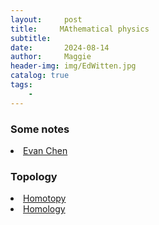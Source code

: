 ```yaml
---
layout:     post
title:     MAthematical physics
subtitle:   
date:       2024-08-14
author:     Maggie
header-img: img/EdWitten.jpg
catalog: true
tags:
    - 
---
```



### Some notes
<li>
<a href="https://maggiexheuw.github.io/Napkin.pdf">
Evan Chen 
</a></li>

### Topology

<li>
<a href="https://maggiexheuw.github.io/1_homotopy.pdf">
Homotopy 
</a></li>

<li>
<a href="https://maggiexheuw.github.io/1_homology.pdff">
Homology
</a></li>


